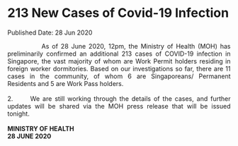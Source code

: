 <html>
    <meta http-equiv="Content-Type" content="text/html; charset=utf-8"/>
    <meta charset="utf-8"/>
    <title>213 New Cases of Covid-19 Infection </title>
    <body><h1>213 New Cases of Covid-19 Infection </h1>
    <p>Published Date: 28 Jun 2020</p> <p style="text-align: justify;">&nbsp; &nbsp; &nbsp; &nbsp; &nbsp; &nbsp; As of 28 June 2020, 12pm, the Ministry of Health (MOH) has preliminarily confirmed an additional 213 cases of COVID-19 infection in Singapore, the vast majority of whom are Work Permit holders residing in foreign worker dormitories. Based on our investigations so far, there are 11 cases in the community, of whom 6 are Singaporeans/ Permanent Residents and 5 are Work Pass holders.<br><br>2.&nbsp; &nbsp; &nbsp; We are still working through the details of the cases, and further updates will be shared via the MOH press release that will be issued tonight.&nbsp;<br><br><strong>MINISTRY OF HEALTH<br>28 JUNE 2020</strong><br></p><div><br></div></body>
</html>